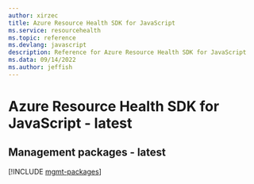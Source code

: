 ```yaml
---
author: xirzec
title: Azure Resource Health SDK for JavaScript
ms.service: resourcehealth
ms.topic: reference
ms.devlang: javascript
description: Reference for Azure Resource Health SDK for JavaScript
ms.data: 09/14/2022
ms.author: jeffish
---
```

# Azure Resource Health SDK for JavaScript - latest

## Management packages - latest
[!INCLUDE [mgmt-packages](resource-health-mgmt-index.md)]